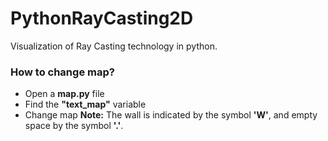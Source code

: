 # PythonRayCasting2D
Visualization of Ray Casting technology in python.
### How to change map?
+ Open a **map.py** file
+ Find the **"text_map"** variable
+ Change map
**Note:** The wall is indicated by the symbol **'W'**, and empty space by the symbol **'.'**.
